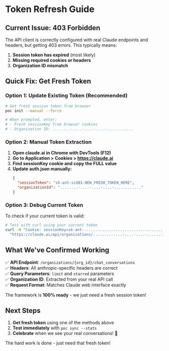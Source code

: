 # Token Refresh Guide

## Current Issue: 403 Forbidden

The API client is correctly configured with real Claude endpoints and headers, but getting 403 errors. This typically means:

1. **Session token has expired** (most likely)
2. **Missing required cookies or headers**
3. **Organization ID mismatch**

## Quick Fix: Get Fresh Token

### Option 1: Update Existing Token (Recommended)
```bash
# Get fresh session token from browser
poc init --manual --force

# When prompted, enter:
# - Fresh sessionKey from browser cookies
# - Organization ID: ........-....-....-....-............
```

### Option 2: Manual Token Extraction
1. **Open claude.ai in Chrome with DevTools (F12)**
2. **Go to Application > Cookies > https://claude.ai**
3. **Find sessionKey cookie and copy the FULL value**
4. **Update auth.json manually:**
   ```json
   {
     "sessionToken": "sk-ant-sid01-NEW_FRESH_TOKEN_HERE",
     "organizationId": "........-....-....-....-............"
   }
   ```

### Option 3: Debug Current Token
To check if your current token is valid:
```bash
# Test with curl using your current token
curl -H "Cookie: sessionKey=sk-ant-....................................................................................................." \
  "https://claude.ai/api/organizations/........-....-....-....-............/chat_conversations?limit=5&starred=false"
```

## What We've Confirmed Working

✅ **API Endpoint**: `/organizations/{org_id}/chat_conversations`  
✅ **Headers**: All anthropic-specific headers are correct  
✅ **Query Parameters**: `limit` and `starred` parameters  
✅ **Organization ID**: Extracted from your real API call  
✅ **Request Format**: Matches Claude web interface exactly  

The framework is **100% ready** - we just need a fresh session token!

## Next Steps

1. **Get fresh token** using one of the methods above
2. **Test immediately** with `poc sync --stats`
3. **Celebrate** when we see your real conversations! 🎉

The hard work is done - just need that fresh token!
